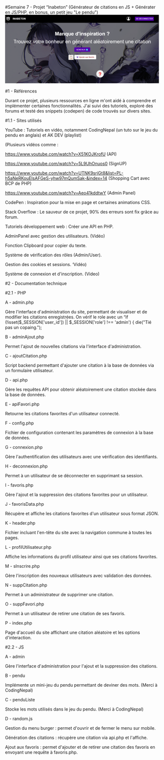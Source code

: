 #Semaine 7 - Projet “Inabeton” (Générateur de citations en JS + Générater en JS/PHP, en bonus, un petit jeu "Le pendu")
![plot](./assets/img/inabeton.png)


#1 - Références 

Durant ce projet, plusieurs ressources en ligne m'ont aidé à comprendre et implémenter certaines fonctionnalités. J'ai suivi des tutoriels, exploré des forums et testé des snippets (codepen) de code trouvés sur divers sites.

#1.1 - Sites utilisés

YouTube : Tutoriels en vidéo, notamment CodingNepal (un tuto sur le jeu du pendu en anglais) et AK DEV  (playlist)

(Plusieurs vidéos comme :

https://www.youtube.com/watch?v=X51KOJKrofU (API)

https://www.youtube.com/watch?v=5L9UhOnuos0 (SignUP)

https://www.youtube.com/watch?v=UTNK9srjGt8&list=PL-h5aNeRKouEIsAFGeS-yhw97mQumSak-&index=14 (Shopping Cart avec BCP de PHP)

https://www.youtube.com/watch?v=Aeo41kddtwY (Admin Panel)

CodePen : Inspiration pour la mise en page et certaines animations CSS.

Stack Overflow : Le sauveur de ce projet, 90% des erreurs sont fix grâce au forum.

Tutoriels développement web :
Créer une API en PHP.

AdminPanel avec gestion des utilisateurs. (Vidéo)

Fonction Clipboard pour copier du texte.

Système de vérification des rôles (Admin/User).

Gestion des cookies et sessions. ‘Vidéo)

Système de connexion et d'inscription. (Video)

#2 - Documentation technique

#2.1 - PHP

A - admin.php

Gère l'interface d'administration du site, permettant de visualiser et de modifier les citations enregistrées. On vérif le role avec un “if (!isset($_SESSION['user_id']) || $_SESSION['role'] !== 'admin') {
die("Tié pas un copaing.");

B - adminAjout.php

Permet l'ajout de nouvelles citations via l'interface d'administration.

C - ajoutCitation.php

Script backend permettant d'ajouter une citation à la base de données via un formulaire utilisateur.

D - api.php

Gère les requêtes API pour obtenir aléatoirement une citation stockée dans la base de données.

E - apiFavori.php

Retourne les citations favorites d'un utilisateur connecté.

F - config.php

Fichier de configuration contenant les paramètres de connexion à la base de données.

G - connexion.php

Gère l'authentification des utilisateurs avec une vérification des identifiants.

H - deconnexion.php

Permet à un utilisateur de se déconnecter en supprimant sa session.

I - favoris.php

Gère l'ajout et la suppression des citations favorites pour un utilisateur.

J - favorisData.php

Récupère et affiche les citations favorites d'un utilisateur sous format JSON.

K - header.php

Fichier incluant l'en-tête du site avec la navigation commune à toutes les pages.

L - profilUtilisateur.php

Affiche les informations du profil utilisateur ainsi que ses citations favorites.

M - sInscrire.php

Gère l'inscription des nouveaux utilisateurs avec validation des données.

N - suppCitation.php

Permet à un administrateur de supprimer une citation.

O - suppFavori.php

Permet à un utilisateur de retirer une citation de ses favoris.

P - index.php

Page d'accueil du site affichant une citation aléatoire et les options d'interaction.

#2.2 - JS

A - admin

Gère l'interface d'administration pour l'ajout et la suppression des citations.

B - pendu

Implémente un mini-jeu du pendu permettant de deviner des mots. (Merci à CodingNepal)

C - penduListe

Stocke les mots utilisés dans le jeu du pendu. (Merci à CodingNepal)

D - random.js

Gestion du menu burger : permet d'ouvrir et de fermer le menu sur mobile.

Génération des citations : récupère une citation via api.php et l'affiche.

Ajout aux favoris : permet d'ajouter et de retirer une citation des favoris en envoyant une requête à favoris.php.
